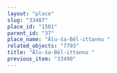 ```yaml
---
layout: "place"
slug: "33487"
place_id: "1501"
parent_id: "37"
place_name: "Ālu-ša-Bēl-ittannu "
related_objects: "7793"
title: "Ālu-ša-Bēl-ittannu "
previous_item: "33490"
---
```

